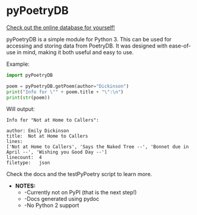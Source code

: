 # pyPoetryDB

[Check out the online database for yourself!](http://poetrydb.org/index.html)

pyPoetryDB is a simple module for Python 3.
This can be used for accessing and storing data from PoetryDB.
It was designed with ease-of-use in mind, making it both useful and easy to use.

Example:

```python
import pyPoetryDB

poem = pyPoetryDB.getPoem(author="Dickinson")
print("Info for \"" + poem.title + "\":\n")
print(str(poem))
```
Will output:

```
Info for "Not at Home to Callers":

author:	Emily Dickinson
title:	Not at Home to Callers
lines:
['Not at Home to Callers', 'Says the Naked Tree --', 'Bonnet due in April --', 'Wishing you Good Day --']
linecount:	4
filetype:	json

```

Check the docs and the testPyPoetry script to learn more.

* **NOTES:**
	+ -Currently not on PyPI (that is the next step!)
	+ -Docs generated using pydoc
	+ -No Python 2 support
